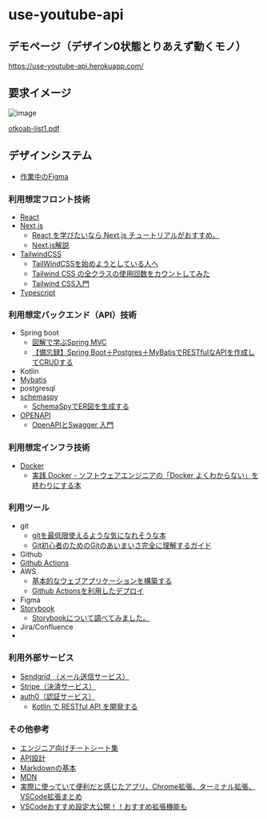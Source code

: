 # use-youtube-api

## デモページ（デザイン0状態とりあえず動くモノ）
https://use-youtube-api.herokuapp.com/

## 要求イメージ
![image](https://user-images.githubusercontent.com/42483012/152087319-221f1cae-c403-4f19-aeff-bd40315e2ba3.png)

[otkoab-list1.pdf](https://github.com/otkshol/use-youtube-api/files/7983304/otkoab-list1.pdf)

## デザインシステム
- [作業中のFigma](https://www.figma.com/file/kHl4ykeBljxZp1wJlKW9JS/otk-project?node-id=0%3A1)

### 利用想定フロント技術
- [React](https://ja.reactjs.org/)
- [Next.js](https://nextjs.org/)
  - [React を学びたいなら Next.js チュートリアルがおすすめ。](https://www.ritolab.com/entry/241)
  - [Next.js解説](https://speakerdeck.com/recruitengineers/nextjs-2022)
- [TailwindCSS](https://tailwindcss.com/)
  - [TailWindCSSを始めようとしている人へ](https://zenn.dev/nbr41to/articles/276f40041ad9fe)
  - [Tailwind CSS の全クラスの使用回数をカウントしてみた](https://qiita.com/punkshiraishi/items/f33f572cf12e39704fbf)
  - [Tailwind CSS入門](https://segakuin.com/css/tailwind/)
- [Typescript](https://www.typescriptlang.org/)
### 利用想定バックエンド（API）技術
- Spring boot
  - [図解で学ぶSpring MVC](https://speakerdeck.com/otty375/architecture-of-spring-mvc)
  - [【備忘録】Spring Boot＋Postgres＋MyBatisでRESTfulなAPIを作成してCRUDする](https://zenn.dev/numacci/articles/202101_java_restapi-postgres)
- Kotlin
- [Mybatis](https://mybatis.org/mybatis-3/ja/index.html)
- postgresql
- [schemaspy](https://schemaspy.org/)
  - [SchemaSpyでER図を生成する](https://zenn.dev/onozaty/articles/schema-spy-er)
- [OPENAPI](https://swagger.io/specification/)
  - [OpenAPIとSwagger 入門](https://zenn.dev/chida/articles/25f4016560f6bf)

### 利用想定インフラ技術
- [Docker]()
  - [実践 Docker - ソフトウェアエンジニアの「Docker よくわからない」を終わりにする本](https://zenn.dev/suzuki_hoge/books/2022-03-docker-practice-8ae36c33424b59)

### 利用ツール
- git
  - [gitを最低限使えるような気になれそうな本](https://zenn.dev/shige7110/books/671bc34f8bec97)
  - [Git初心者のためのGitのあいまいさ完全に理解するガイド](https://qiita.com/yoshiichn/items/5d9c9105b980921f2809)
- Github
- [Github Actions](https://github.co.jp/features/actions)
- AWS
  - [基本的なウェブアプリケーションを構築する](https://aws.amazon.com/jp/getting-started/hands-on/build-web-app-s3-lambda-api-gateway-dynamodb/)
  - [Github Actionsを利用したデプロイ](https://docs.aws.amazon.com/ja_jp/serverless-application-model/latest/developerguide/deploying-using-github.html)
- Figma
- [Storybook](https://storybook.js.org/)
  - [Storybookについて調べてみました。](https://tech.stmn.co.jp/entry/2021/05/17/155842)
- Jira/Confluence
- 
### 利用外部サービス
- [Sendgrid （メール送信サービス）](https://sendgrid.kke.co.jp/)
- [Stripe（決済サービス）](https://stripe.com/jp)
- [auth0（認証サービス）](https://auth0.com/jp)
  - [Kotlin で RESTful API を開発する](https://auth0.com/blog/jp-developing-restful-apis-with-kotlin/#Kotlin-RESTful-API---Auth0---------)

### その他参考
- [エンジニア向けチートシート集](https://qiita.com/KNR109/items/a6b3216552bee53b1724)
- [API設計](https://learn.microsoft.com/ja-jp/azure/architecture/best-practices/api-design)
- [Markdownの基本](https://commonmark.org/help/)
- [MDN](https://developer.mozilla.org/ja/)
- [実際に使っていて便利だと感じたアプリ、Chrome拡張、ターミナル拡張、VSCode拡張まとめ](https://qiita.com/nkato_/items/e902f84d5fc6a15a3796)
- [VSCodeおすすめ設定大公開！！おすすめ拡張機能も](https://qiita.com/papi_tokei/items/c639dc7d1e0f5ad68a74)